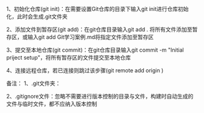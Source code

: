 1、初始化仓库(git init)：在需要设置Git仓库的目录下输入git init进行仓库初始化，此时会生成.git文件夹

2、添加文件到暂存区(git add)：在git仓库目录输入git add . 将所有文件添加至暂存区，或输入git add Git学习案例.md将指定文件添加至暂存区

3、提交至本地仓库(git commit)：在git仓库目录输入git commit -m "Initial priject setup"，将所有暂存区的文件提交至本地仓库

4、连接远程仓库，若已连接则跳过该步骤(git remote add origin )






备注：
1、.git文件夹：

2、.gitignore文件：忽略不需要进行版本控制的目录与文件，构建时自动生成的文件与临时文件，都不应纳入版本控制